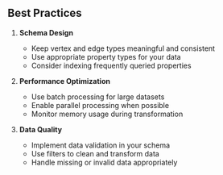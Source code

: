 ## Best Practices

1. **Schema Design**
   - Keep vertex and edge types meaningful and consistent
   - Use appropriate property types for your data
   - Consider indexing frequently queried properties

2. **Performance Optimization**
   - Use batch processing for large datasets
   - Enable parallel processing when possible
   - Monitor memory usage during transformation

3. **Data Quality**
   - Implement data validation in your schema
   - Use filters to clean and transform data
   - Handle missing or invalid data appropriately
